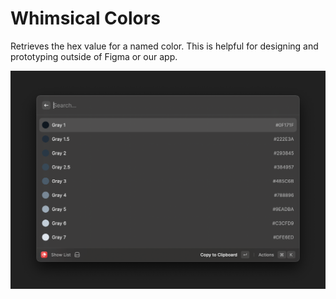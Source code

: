 # Whimsical Colors

Retrieves the hex value for a named color. This is helpful for designing and prototyping outside of Figma or our app. 

![screenshot](./assets/screenshot.png)
